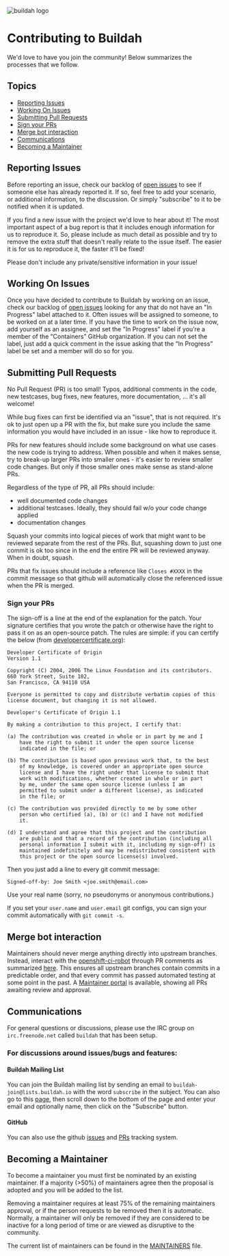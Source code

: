 ![buildah logo](https://cdn.rawgit.com/containers/buildah/master/logos/buildah-logo_large.png)

# Contributing to Buildah

We'd love to have you join the community! Below summarizes the processes
that we follow.

## Topics

* [Reporting Issues](#reporting-issues)
* [Working On Issues](#working-on-issues)
* [Submitting Pull Requests](#submitting-pull-requests)
* [Sign your PRs](#sign-your-prs)
* [Merge bot interaction](#merge-bot-interaction)
* [Communications](#communications)
* [Becoming a Maintainer](#becoming-a-maintainer)

## Reporting Issues

Before reporting an issue, check our backlog of
[open issues](https://github.com/containers/buildah/issues)
to see if someone else has already reported it. If so, feel free to add
your scenario, or additional information, to the discussion. Or simply
"subscribe" to it to be notified when it is updated.

If you find a new issue with the project we'd love to hear about it! The most
important aspect of a bug report is that it includes enough information for
us to reproduce it. So, please include as much detail as possible and try
to remove the extra stuff that doesn't really relate to the issue itself.
The easier it is for us to reproduce it, the faster it'll be fixed!

Please don't include any private/sensitive information in your issue!

## Working On Issues

Once you have decided to contribute to Buildah by working on an issue, check our
backlog of [open issues](https://github.com/containers/buildah/issues) looking
for any that do not have an "In Progress" label attached to it.  Often issues
will be assigned to someone, to be worked on at a later time.  If you have the
time to work on the issue now, add yourself as an assignee, and set the
"In Progress" label if you’re a member of the “Containers” GitHub organization.
If you can not set the label, just  add a quick comment in the issue asking that
the “In Progress” label be set and a member will do so for you.

## Submitting Pull Requests

No Pull Request (PR) is too small! Typos, additional comments in the code,
new testcases, bug fixes, new features, more documentation, ... it's all
welcome!

While bug fixes can first be identified via an "issue", that is not required.
It's ok to just open up a PR with the fix, but make sure you include the same
information you would have included in an issue - like how to reproduce it.

PRs for new features should include some background on what use cases the
new code is trying to address. When possible and when it makes sense, try to break-up
larger PRs into smaller ones - it's easier to review smaller
code changes. But only if those smaller ones make sense as stand-alone PRs.

Regardless of the type of PR, all PRs should include:
* well documented code changes
* additional testcases. Ideally, they should fail w/o your code change applied
* documentation changes

Squash your commits into logical pieces of work that might want to be reviewed
separate from the rest of the PRs. But, squashing down to just one commit is ok
too since in the end the entire PR will be reviewed anyway. When in doubt,
squash.

PRs that fix issues should include a reference like `Closes #XXXX` in the
commit message so that github will automatically close the referenced issue
when the PR is merged.

<!--
All PRs require at least two LGTMs (Looks Good To Me) from maintainers.
-->

### Sign your PRs

The sign-off is a line at the end of the explanation for the patch. Your
signature certifies that you wrote the patch or otherwise have the right to pass
it on as an open-source patch. The rules are simple: if you can certify
the below (from [developercertificate.org](http://developercertificate.org/)):

```
Developer Certificate of Origin
Version 1.1

Copyright (C) 2004, 2006 The Linux Foundation and its contributors.
660 York Street, Suite 102,
San Francisco, CA 94110 USA

Everyone is permitted to copy and distribute verbatim copies of this
license document, but changing it is not allowed.

Developer's Certificate of Origin 1.1

By making a contribution to this project, I certify that:

(a) The contribution was created in whole or in part by me and I
    have the right to submit it under the open source license
    indicated in the file; or

(b) The contribution is based upon previous work that, to the best
    of my knowledge, is covered under an appropriate open source
    license and I have the right under that license to submit that
    work with modifications, whether created in whole or in part
    by me, under the same open source license (unless I am
    permitted to submit under a different license), as indicated
    in the file; or

(c) The contribution was provided directly to me by some other
    person who certified (a), (b) or (c) and I have not modified
    it.

(d) I understand and agree that this project and the contribution
    are public and that a record of the contribution (including all
    personal information I submit with it, including my sign-off) is
    maintained indefinitely and may be redistributed consistent with
    this project or the open source license(s) involved.
```

Then you just add a line to every git commit message:

    Signed-off-by: Joe Smith <joe.smith@email.com>

Use your real name (sorry, no pseudonyms or anonymous contributions.)

If you set your `user.name` and `user.email` git configs, you can sign your
commit automatically with `git commit -s`.

## Merge bot interaction

Maintainers should never merge anything directly into upstream
branches.  Instead, interact with the [openshift-ci-robot](https://github.com/openshift-ci-robot/)
through PR comments as summarized [here](https://prow.ci.openshift.org/command-help?repo=containers%2Fbuildah).
This ensures all upstream
branches contain commits in a predictable order, and that every commit
has passed automated testing at some point in the past. A
[Maintainer portal](https://prow.ci.openshift.org/pr?query=is%3Apr%20state%3Aopen%20repo%3Acontainers%2Fbuildah)
is available, showing all PRs awaiting review and approval.

## Communications

For general questions or discussions, please use the
IRC group on `irc.freenode.net` called `buildah`
that has been setup.

### For discussions around issues/bugs and features:

#### Buildah Mailing List

You can join the Buildah mailing list by sending an email to `buildah-join@lists.buildah.io` with the word `subscribe` in the subject.  You can also go to this [page](https://lists.podman.io/admin/lists/buildah.lists.buildah.io/), then scroll down to the bottom of the page and enter your email and optionally name, then click on the "Subscribe" button.

#### GitHub
You can also use the github
[issues](https://github.com/containers/buildah/issues)
and
[PRs](https://github.com/containers/buildah/pulls)
tracking system.

## Becoming a Maintainer

To become a maintainer you must first be nominated by an existing maintainer.
If a majority (>50%) of maintainers agree then the proposal is adopted and
you will be added to the list.

Removing a maintainer requires at least 75% of the remaining maintainers
approval, or if the person requests to be removed then it is automatic.
Normally, a maintainer will only be removed if they are considered to be
inactive for a long period of time or are viewed as disruptive to the community.

The current list of maintainers can be found in the
[MAINTAINERS](MAINTAINERS) file.

